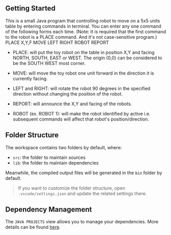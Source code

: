 ## Getting Started

This is a small Java program that controlling robot to move on a 5x5 units table by entering commands in terminal. 
You can enter any one command of the following forms each time. (Note: It is required that the first command to the robot is a PLACE command. And it's not case-sensitive program.)
PLACE X,Y,F
MOVE
LEFT
RIGHT
ROBOT <number>
REPORT

* PLACE: will put the toy robot on the table in position X,Y and facing NORTH, SOUTH, EAST or WEST. The origin (0,0) can be considered to be the SOUTH WEST most corner. 

* MOVE: will move the toy robot one unit forward in the direction it is currently facing.

* LEFT and RIGHT: will rotate the robot 90 degrees in the specified direction without changing the position of the robot.

* REPORT: will announce the X,Y and facing of the robots.

* ROBOT <number> (ex. ROBOT 1): will make the robot identified by active i.e. subsequent commands will affect that robot's position/direction.


## Folder Structure

The workspace contains two folders by default, where:

- `src`: the folder to maintain sources
- `lib`: the folder to maintain dependencies

Meanwhile, the compiled output files will be generated in the `bin` folder by default.

> If you want to customize the folder structure, open `.vscode/settings.json` and update the related settings there.

## Dependency Management

The `JAVA PROJECTS` view allows you to manage your dependencies. More details can be found [here](https://github.com/microsoft/vscode-java-dependency#manage-dependencies).
